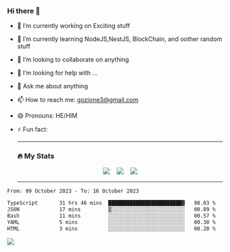 ### Hi there 👋

<!--
**charlieScript/charlieScript** is a ✨ _special_ ✨ repository because its `README.md` (this file) appears on your GitHub profile.

Here are some ideas to get you started: -->

- 🔭 I’m currently working on Exciting stuff
- 🌱 I’m currently learning NodeJS,NestJS, BlockChain, and oother random stuff
- 👯 I’m looking to collaborate on anything
- 🤔 I’m looking for help with ...
- 💬 Ask me about anything
- 📫 How to reach me: gozione3@gmail.com
- 😄 Pronouns: HE/HIM
- ⚡ Fun fact:


  ---

  ### :fire: My Stats

  <div id="stats" align="center">
  <img src="http://github-readme-streak-stats.herokuapp.com?user=charlieScript&theme=dark&date_format=M%20j%5B%2C%20Y%5D" />&nbsp;&nbsp;&nbsp;
  <img src="https://github-readme-stats.vercel.app/api/top-langs/?username=charlieScript&layout=compact&theme=vision-friendly-dark"/>&nbsp;&nbsp;&nbsp;
  <img src="https://github-readme-stats.vercel.app/api?username=charlieScript&show_icons=true&theme=radical"/>
  </div>

  ---



<!--START_SECTION:waka-->

```txt
From: 09 October 2023 - To: 16 October 2023

TypeScript       31 hrs 46 mins  ████████████████████████▓   98.03 %
JSON             17 mins         ▒░░░░░░░░░░░░░░░░░░░░░░░░   00.89 %
Bash             11 mins         ░░░░░░░░░░░░░░░░░░░░░░░░░   00.57 %
YAML             5 mins          ░░░░░░░░░░░░░░░░░░░░░░░░░   00.30 %
HTML             3 mins          ░░░░░░░░░░░░░░░░░░░░░░░░░   00.20 %
```

<!--END_SECTION:waka-->
![](https://komarev.com/ghpvc/?username=charlieScript)
